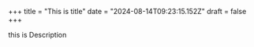 +++
title = "This is title"
date = "2024-08-14T09:23:15.152Z"
draft = false
+++

  this is Description
        